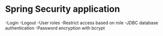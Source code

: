 # Spring Security application

-Login
-Logout
-User roles
-Restrict access based on role
-JDBC database authentication
-Password encryption with bcrypt
